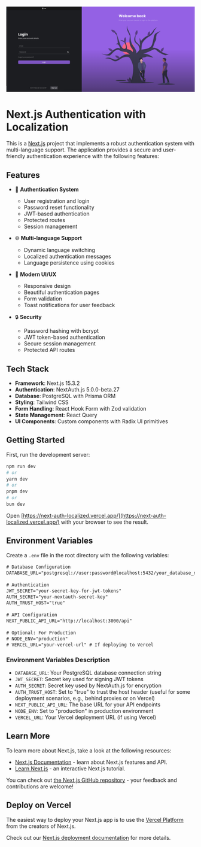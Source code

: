 <p align="center">
  <img src="public/login-preview.png" alt="Login Page Preview" width="700"/>
</p>

# Next.js Authentication with Localization

This is a [Next.js](https://nextjs.org) project that implements a robust authentication system with multi-language support. The application provides a secure and user-friendly authentication experience with the following features:

## Features

- 🔐 **Authentication System**
  - User registration and login
  - Password reset functionality
  - JWT-based authentication
  - Protected routes
  - Session management

- 🌐 **Multi-language Support**
  - Dynamic language switching
  - Localized authentication messages
  - Language persistence using cookies

- 🎨 **Modern UI/UX**
  - Responsive design
  - Beautiful authentication pages
  - Form validation
  - Toast notifications for user feedback

- 🔒 **Security**
  - Password hashing with bcrypt
  - JWT token-based authentication
  - Secure session management
  - Protected API routes

## Tech Stack

- **Framework**: Next.js 15.3.2
- **Authentication**: NextAuth.js 5.0.0-beta.27
- **Database**: PostgreSQL with Prisma ORM
- **Styling**: Tailwind CSS
- **Form Handling**: React Hook Form with Zod validation
- **State Management**: React Query
- **UI Components**: Custom components with Radix UI primitives

## Getting Started

First, run the development server:

```bash
npm run dev
# or
yarn dev
# or
pnpm dev
# or
bun dev
```

Open [https://next-auth-localized.vercel.app/](https://next-auth-localized.vercel.app/) with your browser to see the result.

## Environment Variables

Create a `.env` file in the root directory with the following variables:

```env
# Database Configuration
DATABASE_URL="postgresql://user:password@localhost:5432/your_database_name"

# Authentication
JWT_SECRET="your-secret-key-for-jwt-tokens"
AUTH_SECRET="your-nextauth-secret-key"
AUTH_TRUST_HOST="true"

# API Configuration
NEXT_PUBLIC_API_URL="http://localhost:3000/api"

# Optional: For Production
# NODE_ENV="production"
# VERCEL_URL="your-vercel-url" # If deploying to Vercel
```

### Environment Variables Description

- `DATABASE_URL`: Your PostgreSQL database connection string
- `JWT_SECRET`: Secret key used for signing JWT tokens
- `AUTH_SECRET`: Secret key used by NextAuth.js for encryption
- `AUTH_TRUST_HOST`: Set to "true" to trust the host header (useful for some deployment scenarios, e.g., behind proxies or on Vercel)
- `NEXT_PUBLIC_API_URL`: The base URL for your API endpoints
- `NODE_ENV`: Set to "production" in production environment
- `VERCEL_URL`: Your Vercel deployment URL (if using Vercel)

## Learn More

To learn more about Next.js, take a look at the following resources:

- [Next.js Documentation](https://nextjs.org/docs) - learn about Next.js features and API.
- [Learn Next.js](https://nextjs.org/learn) - an interactive Next.js tutorial.

You can check out [the Next.js GitHub repository](https://github.com/vercel/next.js) - your feedback and contributions are welcome!

## Deploy on Vercel

The easiest way to deploy your Next.js app is to use the [Vercel Platform](https://vercel.com/new?utm_medium=default-template&filter=next.js&utm_source=create-next-app&utm_campaign=create-next-app-readme) from the creators of Next.js.

Check out our [Next.js deployment documentation](https://nextjs.org/docs/app/building-your-application/deploying) for more details.
